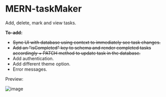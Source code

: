 # MERN-taskMaker
Add, delete, mark and view tasks.

**To-add:**
- ~~Sync UI with database using context to immediately see task changes.~~
- ~~Add an "isCompleted" key to schema and render completed tasks accordingly + PATCH method to update task in the database.~~
- Add authentication.
- Add different theme option.
- Error messages.

Preview:

![image](https://github.com/NadaAlinour/MERN-taskMaker/assets/48387157/4bab2a98-7908-4096-80a3-4fb595bd7d6d)

